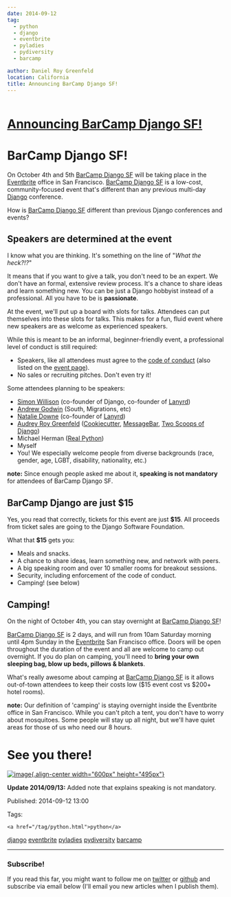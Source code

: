 ```yaml
---
date: 2014-09-12
tag: 
  - python
  - django
  - eventbrite
  - pyladies
  - pydiversity
  - barcamp

author: Daniel Roy Greenfeld
location: California
title: Announcing BarCamp Django SF!
---
```

<div class="twelve wide column">

<h1 class="ui block header">
<div class="content">
<a href="/barcamp-django-sf.html">Announcing BarCamp Django SF!</a>
</div>
</h1>
<h1 id="barcamp-django-sf">BarCamp Django SF!</h1>
<p>On October 4th and 5th <a href="http://barcampdjangosf.eventbrite.com" target="_blank">BarCamp Django
SF</a> will be taking place in the
<a href="http://eventbrite.com" target="_blank">Eventbrite</a> office in San Francisco. <a href="http://barcampdjangosf.eventbrite.com" target="_blank">BarCamp
Django SF</a> is a low-cost,
community-focused event that's different than any previous multi-day
<a href="http://djangoproject.com" target="_blank">Django</a> conference.</p>
<p>How is <a href="http://barcampdjangosf.eventbrite.com" target="_blank">BarCamp Django SF</a>
different than previous Django conferences and events?</p>
<h2 id="speakers-are-determined-at-the-event">Speakers are determined at the event</h2>
<p>I know what you are thinking. It's something on the line of "<em>What the
heck?!?</em>"</p>
<p>It means that if you want to give a talk, you don't need to be an
expert. We don't have an formal, extensive review process. It's a
chance to share ideas and learn something new. You can be just a Django
hobbyist instead of a professional. All you have to be is
<strong>passionate</strong>.</p>
<p>At the event, we'll put up a board with slots for talks. Attendees can
put themselves into these slots for talks. This makes for a fun, fluid
event where new speakers are as welcome as experienced speakers.</p>
<p>While this is meant to be an informal, beginner-friendly event, a
professional level of conduct is still required:</p>
<ul>
<li>Speakers, like all attendees must agree to the <a href="https://eb-blog-engineering.s3.amazonaws.com/wp-content/uploads/2014/09/Eventbrite-Code-of-Conduct.pdf" target="_blank">code of
conduct</a>
(also listed on the <a href="http://barcampdjangosf.eventbrite.com" target="_blank">event
page</a>).</li>
<li>No sales or recruiting pitches. Don't even try it!</li>
</ul>
<p>Some attendees planning to be speakers:</p>
<ul>
<li><a href="https://twitter.com/simonw" target="_blank">Simon Willison</a> (co-founder of Django,
co-founder of <a href="http://lanyrd.com/" target="_blank">Lanyrd</a>)</li>
<li><a href="https://twitter.com/andrewgodwin" target="_blank">Andrew Godwin</a> (South,
Migrations, etc)</li>
<li><a href="https://twitter.com/natbat" target="_blank">Natalie Downe</a> (co-founder of
<a href="http://lanyrd.com/" target="_blank">Lanyrd</a>)</li>
<li><a href="https://twitter.com/audreyr" target="_blank">Audrey Roy Greenfeld</a>
(<a href="github.com/audreyr/cookiecutter" target="_blank">Cookiecutter</a>,
<a href="https://github.com/audreyr/messagebar" target="_blank">MessageBar</a>, <a href="http://twoscoopspress.com/products/two-scoops-of-django-1-6" target="_blank">Two Scoops of
Django</a>)</li>
<li>Michael Herman (<a href="https://twitter.com/realpython" target="_blank">Real Python</a>)</li>
<li>Myself</li>
<li>You! We especially welcome people from diverse backgrounds (race,
gender, age, LGBT, disability, nationality, etc.)</li>
</ul>
<p><strong>note:</strong> Since enough people asked me about it, <strong>speaking is not
mandatory</strong> for attendees of BarCamp Django SF.</p>
<h2 id="barcamp-django-are-just-15">BarCamp Django are just $15</h2>
<p>Yes, you read that correctly, tickets for this event are just <strong>$15</strong>.
All proceeds from ticket sales are going to the Django Software
Foundation.</p>
<p>What that <strong>$15</strong> gets you:</p>
<ul>
<li>Meals and snacks.</li>
<li>A chance to share ideas, learn something new, and network with
peers.</li>
<li>A big speaking room and over 10 smaller rooms for breakout sessions.</li>
<li>Security, including enforcement of the code of conduct.</li>
<li>Camping! (see below)</li>
</ul>
<h2 id="camping">Camping!</h2>
<p>On the night of October 4th, you can stay overnight at <a href="http://barcampdjangosf.eventbrite.com" target="_blank">BarCamp Django
SF</a>!</p>
<p><a href="http://barcampdjangosf.eventbrite.com" target="_blank">BarCamp Django SF</a> is 2 days,
and will run from 10am Saturday morning until 4pm Sunday in the
<a href="http://eventbrite.com" target="_blank">Eventbrite</a> San Francisco office. Doors will be
open throughout the duration of the event and all are welcome to camp
out overnight. If you do plan on camping, you'll need to <strong>bring your
own sleeping bag, blow up beds, pillows &amp; blankets</strong>.</p>
<p>What's really awesome about camping at <a href="http://barcampdjangosf.eventbrite.com" target="_blank">BarCamp Django
SF</a> is it allows out-of-town
attendees to keep their costs low ($15 event cost vs $200+ hotel
rooms).</p>
<p><strong>note:</strong> Our definition of 'camping' is staying overnight inside the
Eventbrite office in San Francisco. While you can't pitch a tent, you
don't have to worry about mosquitoes. Some people will stay up all
night, but we'll have quiet areas for those of us who need our 8 hours.</p>
<h1 id="see-you-there">See you there!</h1>
<p><a href="http://barcampdjangosf.eventbrite.com" target="_blank"><img alt="image" src="https://s.evbuc.com/https_proxy?url=http%3A%2F%2Fwww.cartwheelweb.com%2Fimg%2Fdjango-barcamp%2Fbarcamp-django-v17.png&amp;sig=ADR2i78OsbG0dc0R6netJvTYp24-NWMuiQ&amp;eid=12478998019"/>{.align-center
width="600px" height="495px"}</a></p>
<p><strong>Update 2014/09/13:</strong> Added note that explains speaking is not
mandatory.</p>
<p>Published: 2014-09-12 13:00</p>
<p>Tags:
  
    <a href="/tag/python.html">python</a>
<a href="/tag/django.html">django</a>
<a href="/tag/eventbrite.html">eventbrite</a>
<a href="/tag/pyladies.html">pyladies</a>
<a href="/tag/pydiversity.html">pydiversity</a>
<a href="/tag/barcamp.html">barcamp</a>
</p>
<hr/>
<h3 class="ui header">Subscribe!</h3>
<p>If you read this far, you might want to follow me on <a href="https://twitter.com/pydanny">twitter</a> or <a href="https://github.com/pydanny">github</a> and subscribe via email below (I'll email you new articles when I publish them).</p>
<!-- Begin MailChimp Signup Form -->
</div>